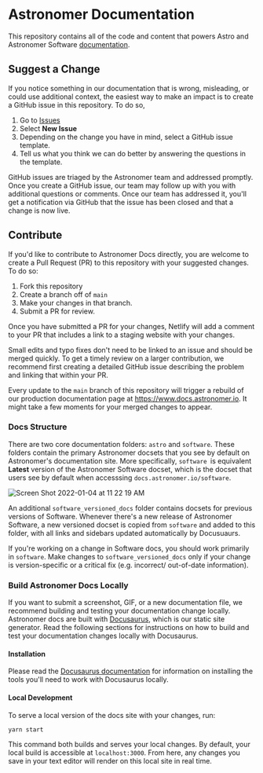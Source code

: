 # Astronomer Documentation

This repository contains all of the code and content that powers Astro and Astronomer Software [documentation](http://docs.astronomer.io).

## Suggest a Change

If you notice something in our documentation that is wrong, misleading, or could use additional context, the easiest way to make an impact is to create a GitHub issue in this repository. To do so,

1. Go to [Issues](https://github.com/astronomer/docs/issues)
2. Select **New Issue**
3. Depending on the change you have in mind, select a GitHub issue template.
4. Tell us what you think we can do better by answering the questions in the template.

GitHub issues are triaged by the Astronomer team and addressed promptly. Once you create a GitHub issue, our team may follow up with you with additional questions or comments. Once our team has addressed it, you'll get a notification via GitHub that the issue has been closed and that a change is now live.

## Contribute

If you'd like to contribute to Astronomer Docs directly, you are welcome to create a Pull Request (PR) to this repository with your suggested changes. To do so:

1. Fork this repository
2. Create a branch off of `main`
3. Make your changes in that branch.
4. Submit a PR for review.

Once you have submitted a PR for your changes, Netlify will add a comment to your PR that includes a link to a staging website with your changes.

Small edits and typo fixes don't need to be linked to an issue and should be merged quickly. To get a timely review on a larger contribution, we recommend first creating a detailed GitHub issue describing the problem and linking that within your PR.

Every update to the `main` branch of this repository will trigger a rebuild of our production documentation page at https://www.docs.astronomer.io. It might take a few moments for your merged changes to appear.

### Docs Structure

There are two core documentation folders: `astro` and `software`. These folders contain the primary Astronomer docsets that you see by default on Astronomer's documentation site. More specifically, `software `is equivalent **Latest** version of the Astronomer Software docset, which is the docset that users see by default when accesssing `docs.astronomer.io/software`.

![Screen Shot 2022-01-04 at 11 22 19 AM](https://user-images.githubusercontent.com/74574233/148051957-b739ba42-2fc7-4344-b0a0-4f78881fd68c.png)

An additional `software_versioned_docs` folder contains docsets for previous versions of Software. Whenever there's a new release of Astronomer Software, a new versioned docset is copied from `software` and added to this folder, with all links and sidebars updated automatically by Docusuaurs.

If you're working on a change in Software docs, you should work primarily in `software`. Make changes to `software_versioned_docs` only if your change is version-specific or a critical fix (e.g. incorrect/ out-of-date information).

### Build Astronomer Docs Locally

If you want to submit a screenshot, GIF, or a new documentation file, we recommend building and testing your documentation change locally. Astronomer docs are built with [Docusaurus](https://docusaurus.io/), which is our static site generator. Read the following sections for instructions on how to build and test your documentation changes locally with Docusaurus.

#### Installation

Please read the [Docusaurus documentation](https://docusaurus.io/docs/installation#requirements) for information on installing the tools you'll need to work with Docusaurus locally.

#### Local Development

To serve a local version of the docs site with your changes, run:

```console
yarn start
```

This command both builds and serves your local changes. By default, your local build is accessible at `localhost:3000`. From here, any changes you save in your text editor will render on this local site in real time.

